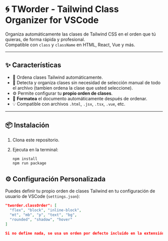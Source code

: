 # 🌀 TWorder - Tailwind Class Organizer for VSCode

Organiza automáticamente las clases de Tailwind CSS en el orden que tú quieras, de forma rápida y profesional.  
Compatible con `class` y `className` en HTML, React, Vue y más.

---

## ✨ Características

- 🔄 Ordena clases Tailwind automáticamente.
- 🧠 Detecta y organiza clases sin necesidad de selección manual de todo el archivo (tambien ordena la  clase que usted seleccione).
- ⚙️ Permite configurar tu **propio orden de clases**.
- 🧹 **Formatea** el documento automáticamente después de ordenar.
- 💡 Compatible con archivos `.html`, `.jsx`, `.tsx`, `.vue`, etc.

---

## 📦 Instalación

1. Clona este repositorio.
2. Ejecuta en la terminal:

   ```bash
   npm install
   npm run package

## ⚙️ Configuración Personalizada

Puedes definir tu propio orden de clases Tailwind en tu configuración de usuario de VSCode (`settings.json`):

```json
"tworder.classOrder": [
  "flex", "block", "inline-block",
  "mt", "mb", "p", "text", "bg",
  "rounded", "shadow", "hover"
]

Si no define nada, se usa un orden por defecto incluido en la extensión.